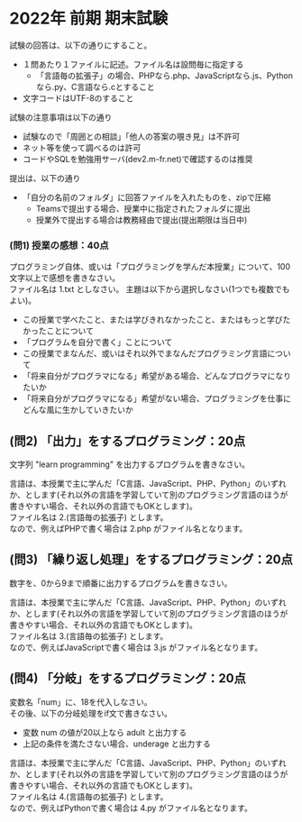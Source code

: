 # 2022年 前期 期末試験

試験の回答は、以下の通りにすること。

- １問あたり１ファイルに記述。ファイル名は設問毎に指定する
    - 「言語毎の拡張子」の場合、PHPなら.php、JavaScriptなら.js、Pythonなら.py、C言語なら.cとすること
- 文字コードはUTF-8のすること

試験の注意事項は以下の通り

- 試験なので「周囲との相談」「他人の答案の覗き見」は不許可
- ネット等を使って調べるのは許可
- コードやSQLを勉強用サーバ(dev2.m-fr.net)で確認するのは推奨

提出は、以下の通り

- 「自分の名前のフォルダ」に回答ファイルを入れたものを、zipで圧縮
    - Teamsで提出する場合、授業中に指定されたフォルダに提出
    - 授業外で提出する場合は教務経由で提出(提出期限は当日中)


### (問1) 授業の感想：40点

プログラミング自体、或いは「プログラミングを学んだ本授業」について、100文字以上で感想を書きなさい。    
ファイル名は 1.txt としなさい。
主題は以下から選択しなさい(1つでも複数でもよい)。    

- この授業で学べたこと、または学びきれなかったこと、またはもっと学びたかったことについて
- 「プログラムを自分で書く」ことについて
- この授業でまなんだ、或いはそれ以外でまなんだプログラミング言語について
- 「将来自分がプログラマになる」希望がある場合、どんなプログラマになりたいか
- 「将来自分がプログラマになる」希望がない場合、プログラミングを仕事にどんな風に生かしていきたいか

## (問2) 「出力」をするプログラミング：20点

文字列 "learn programming" を出力するプログラムを書きなさい。    

言語は、本授業で主に学んだ「C言語、JavaScript、PHP、Python」のいずれか、とします(それ以外の言語を学習していて別のプログラミング言語のほうが書きやすい場合、それ以外の言語でもOKとします)。    
ファイル名は 2.(言語毎の拡張子) とします。    
なので、例えばPHPで書く場合は 2.php がファイル名となります。    

## (問3) 「繰り返し処理」をするプログラミング：20点

数字を、0から9まで順番に出力するプログラムを書きなさい。    

言語は、本授業で主に学んだ「C言語、JavaScript、PHP、Python」のいずれか、とします(それ以外の言語を学習していて別のプログラミング言語のほうが書きやすい場合、それ以外の言語でもOKとします)。    
ファイル名は 3.(言語毎の拡張子) とします。    
なので、例えばJavaScriptで書く場合は 3.js がファイル名となります。    

## (問4) 「分岐」をするプログラミング：20点

変数名「num」に、18を代入しなさい。    
その後、以下の分岐処理をif文で書きなさい。

- 変数 num の値が20以上なら adult と出力する
- 上記の条件を満たさない場合、underage と出力する

言語は、本授業で主に学んだ「C言語、JavaScript、PHP、Python」のいずれか、とします(それ以外の言語を学習していて別のプログラミング言語のほうが書きやすい場合、それ以外の言語でもOKとします)。    
ファイル名は 4.(言語毎の拡張子) とします。    
なので、例えばPythonで書く場合は 4.py がファイル名となります。    

